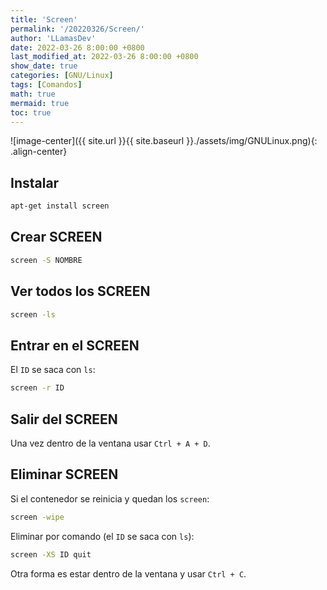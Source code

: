 ```yaml
---
title: 'Screen'
permalink: '/20220326/Screen/'
author: 'LLamasDev'
date: 2022-03-26 8:00:00 +0800
last_modified_at: 2022-03-26 8:00:00 +0800
show_date: true
categories: [GNU/Linux]
tags: [Comandos]
math: true
mermaid: true
toc: true
---
```


![image-center]({{ site.url }}{{ site.baseurl }}./assets/img/GNULinux.png){: .align-center}

## Instalar

```bash
apt-get install screen
```

## Crear SCREEN

```bash
screen -S NOMBRE
```

## Ver todos los SCREEN

```bash
screen -ls
```

## Entrar en el SCREEN

El `ID` se saca con `ls`:
```bash
screen -r ID
```

## Salir del SCREEN

Una vez dentro de la ventana usar `Ctrl + A + D`.

## Eliminar SCREEN

Si el contenedor se reinicia y quedan los `screen`:
```bash
screen -wipe
```

Eliminar por comando (el `ID` se saca con `ls`):
```bash
screen -XS ID quit
```

Otra forma es estar dentro de la ventana y usar `Ctrl + C`.